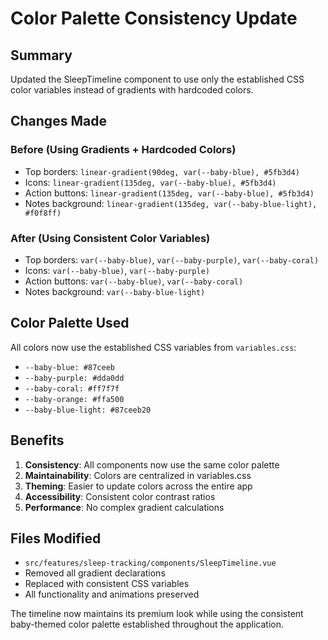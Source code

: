 # Color Palette Consistency Update

## Summary

Updated the SleepTimeline component to use only the established CSS color variables instead of gradients with hardcoded colors.

## Changes Made

### Before (Using Gradients + Hardcoded Colors)

- Top borders: `linear-gradient(90deg, var(--baby-blue), #5fb3d4)`
- Icons: `linear-gradient(135deg, var(--baby-blue), #5fb3d4)`
- Action buttons: `linear-gradient(135deg, var(--baby-blue), #5fb3d4)`
- Notes background: `linear-gradient(135deg, var(--baby-blue-light), #f0f8ff)`

### After (Using Consistent Color Variables)

- Top borders: `var(--baby-blue)`, `var(--baby-purple)`, `var(--baby-coral)`
- Icons: `var(--baby-blue)`, `var(--baby-purple)`
- Action buttons: `var(--baby-blue)`, `var(--baby-coral)`
- Notes background: `var(--baby-blue-light)`

## Color Palette Used

All colors now use the established CSS variables from `variables.css`:

- `--baby-blue: #87ceeb`
- `--baby-purple: #dda0dd`
- `--baby-coral: #ff7f7f`
- `--baby-orange: #ffa500`
- `--baby-blue-light: #87ceeb20`

## Benefits

1. **Consistency**: All components now use the same color palette
2. **Maintainability**: Colors are centralized in variables.css
3. **Theming**: Easier to update colors across the entire app
4. **Accessibility**: Consistent color contrast ratios
5. **Performance**: No complex gradient calculations

## Files Modified

- `src/features/sleep-tracking/components/SleepTimeline.vue`
- Removed all gradient declarations
- Replaced with consistent CSS variables
- All functionality and animations preserved

The timeline now maintains its premium look while using the consistent baby-themed color palette established throughout the application.
